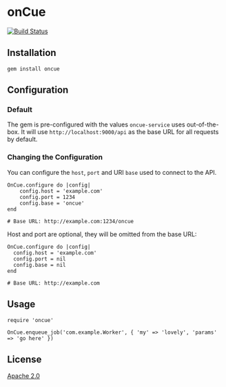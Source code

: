 # onCue

[![Build Status](https://travis-ci.org/michaelmarconi/oncue-ruby.png)](https://travis-ci.org/michaelmarconi/oncue-ruby)

## Installation

    gem install oncue

## Configuration

### Default

The gem is pre-configured with the values `oncue-service` uses out-of-the-box. It will use `http://localhost:9000/api`
as the base URL for all requests by default.

### Changing the Configuration

You can configure the `host`, `port` and URI `base` used to connect to the API.
    
    OnCue.configure do |config|
        config.host = 'example.com'
        config.port = 1234
        config.base = 'oncue'
    end
    
    # Base URL: http://example.com:1234/oncue
    
Host and port are optional, they will be omitted from the base URL:
    
    OnCue.configure do |config|
      config.host = 'example.com'
      config.port = nil
      config.base = nil
    end
    
    # Base URL: http://example.com
    
## Usage

    require 'oncue'
    
    OnCue.enqueue_job('com.example.Worker', { 'my' => 'lovely', 'params' => 'go here' })
    
## License

[Apache 2.0](http://www.apache.org/licenses/LICENSE-2.0.html)
    

